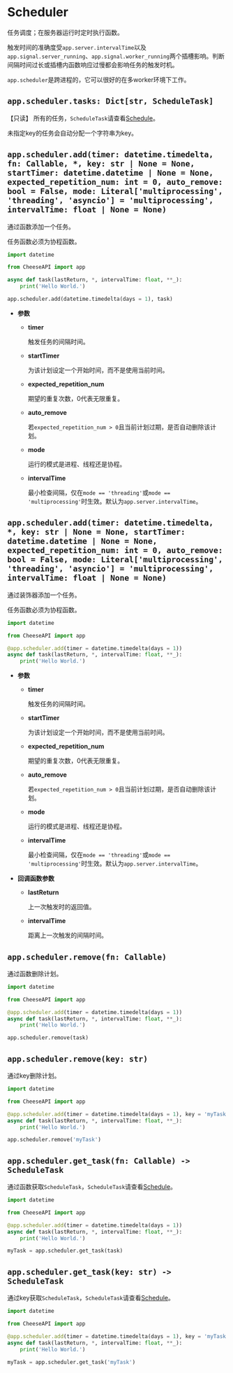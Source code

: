 # **Scheduler**

任务调度；在服务器运行时定时执行函数。

触发时间的准确度受`app.server.intervalTime`以及`app.signal.server_running`、`app.signal.worker_running`两个插槽影响。判断间隔时间过长或插槽内函数响应过慢都会影响任务的触发时机。

`app.scheduler`是跨进程的，它可以很好的在多worker环境下工作。

## **`app.scheduler.tasks: Dict[str, ScheduleTask]`**

【只读】 所有的任务，`ScheduleTask`请查看[Schedule](../Schedule.md)。

未指定key的任务会自动分配一个字符串为key。

## **`app.scheduler.add(timer: datetime.timedelta, fn: Callable, *, key: str | None = None, startTimer: datetime.datetime | None = None, expected_repetition_num: int = 0, auto_remove: bool = False, mode: Literal['multiprocessing', 'threading', 'asyncio'] = 'multiprocessing', intervalTime: float | None = None)`**

通过函数添加一个任务。

任务函数必须为协程函数。

```python
import datetime

from CheeseAPI import app

async def task(lastReturn, *, intervalTime: float, **_):
    print('Hello World.')

app.scheduler.add(datetime.timedelta(days = 1), task)
```

- **参数**

    - **timer**

        触发任务的间隔时间。

    - **startTimer**

        为该计划设定一个开始时间，而不是使用当前时间。

    - **expected_repetition_num**

        期望的重复次数，0代表无限重复。

    - **auto_remove**

        若`expected_repetition_num > 0`且当前计划过期，是否自动删除该计划。

    - **mode**

        运行的模式是进程、线程还是协程。

    - **intervalTime**

        最小检查间隔，仅在`mode == 'threading'`或`mode == 'multiprocessing'`时生效。默认为`app.server.intervalTime`。

## **`app.scheduler.add(timer: datetime.timedelta, *, key: str | None = None, startTimer: datetime.datetime | None = None, expected_repetition_num: int = 0, auto_remove: bool = False, mode: Literal['multiprocessing', 'threading', 'asyncio'] = 'multiprocessing', intervalTime: float | None = None)`**

通过装饰器添加一个任务。

任务函数必须为协程函数。

```python
import datetime

from CheeseAPI import app

@app.scheduler.add(timer = datetime.timedelta(days = 1))
async def task(lastReturn, *, intervalTime: float, **_):
    print('Hello World.')
```

- **参数**

    - **timer**

        触发任务的间隔时间。

    - **startTimer**

        为该计划设定一个开始时间，而不是使用当前时间。

    - **expected_repetition_num**

        期望的重复次数，0代表无限重复。

    - **auto_remove**

        若`expected_repetition_num > 0`且当前计划过期，是否自动删除该计划。

    - **mode**

        运行的模式是进程、线程还是协程。

    - **intervalTime**

        最小检查间隔，仅在`mode == 'threading'`或`mode == 'multiprocessing'`时生效。默认为`app.server.intervalTime`。

- **回调函数参数**

    - **lastReturn**

        上一次触发时的返回值。

    - **intervalTime**

        距离上一次触发的间隔时间。

## **`app.scheduler.remove(fn: Callable)`**

通过函数删除计划。

```python
import datetime

from CheeseAPI import app

@app.scheduler.add(timer = datetime.timedelta(days = 1))
async def task(lastReturn, *, intervalTime: float, **_):
    print('Hello World.')

app.scheduler.remove(task)
```

## **`app.scheduler.remove(key: str)`**

通过key删除计划。

```python
import datetime

from CheeseAPI import app

@app.scheduler.add(timer = datetime.timedelta(days = 1), key = 'myTask')
async def task(lastReturn, *, intervalTime: float, **_):
    print('Hello World.')

app.scheduler.remove('myTask')
```

## **`app.scheduler.get_task(fn: Callable) -> ScheduleTask`**

通过函数获取`ScheduleTask`，`ScheduleTask`请查看[Schedule](../Schedule.md)。

```python
import datetime

from CheeseAPI import app

@app.scheduler.add(timer = datetime.timedelta(days = 1))
async def task(lastReturn, *, intervalTime: float, **_):
    print('Hello World.')

myTask = app.scheduler.get_task(task)
```

## **`app.scheduler.get_task(key: str) -> ScheduleTask`**

通过key获取`ScheduleTask`，`ScheduleTask`请查看[Schedule](../Schedule.md)。

```python
import datetime

from CheeseAPI import app

@app.scheduler.add(timer = datetime.timedelta(days = 1), key = 'myTask')
async def task(lastReturn, *, intervalTime: float, **_):
    print('Hello World.')

myTask = app.scheduler.get_task('myTask')
```
